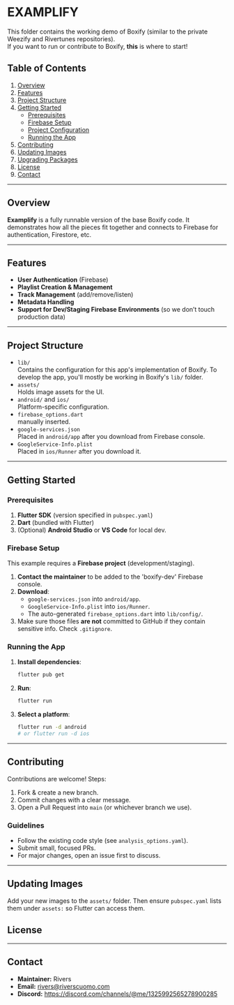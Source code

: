 
  # EXAMPLIFY

  This folder contains the working demo of Boxify (similar to the private Weezify and Rivertunes repositories).  
  If you want to run or contribute to Boxify, **this** is where to start!

  ## Table of Contents
  1. [Overview](#overview)
  2. [Features](#features)
  3. [Project Structure](#project-structure)
  4. [Getting Started](#getting-started)
     - [Prerequisites](#prerequisites)
     - [Firebase Setup](#firebase-setup)
     - [Project Configuration](#project-configuration)
     - [Running the App](#running-the-app)
  5. [Contributing](#contributing)
  6. [Updating Images](#updating-images)
  7. [Upgrading Packages](#upgrading-packages)
  8. [License](#license)
  9. [Contact](#contact)

  ---

  ## Overview
  **Examplify** is a fully runnable version of the base Boxify code. It demonstrates how all the pieces fit together and connects to Firebase for authentication, Firestore, etc.

  ---

  ## Features
  - **User Authentication** (Firebase)
  - **Playlist Creation & Management**
  - **Track Management** (add/remove/listen)
  - **Metadata Handling**
  - **Support for Dev/Staging Firebase Environments** (so we don’t touch production data)

  ---

  ## Project Structure
  - `lib/`  
    Contains the configuration for this app's implementation of Boxify. To develop the app, you'll mostly be working in Boxify's `lib/` folder.
  - `assets/`  
    Holds image assets for the UI.
  - `android/` and `ios/`  
    Platform-specific configuration.
  - `firebase_options.dart`  
    manually inserted.  
  - `google-services.json`  
    Placed in `android/app` after you download from Firebase console.  
  - `GoogleService-Info.plist`  
    Placed in `ios/Runner` after you download it.

  ---

  ## Getting Started

  ### Prerequisites
  1. **Flutter SDK** (version specified in `pubspec.yaml`)
  2. **Dart** (bundled with Flutter)
  3. (Optional) **Android Studio** or **VS Code** for local dev.

  ### Firebase Setup
  This example requires a **Firebase project** (development/staging).  

  1. **Contact the maintainer** to be added to the 'boxify-dev' Firebase console.
  2. **Download**:
     - `google-services.json` into `android/app`.
     - `GoogleService-Info.plist` into `ios/Runner`.
     - The auto-generated `firebase_options.dart` into `lib/config/`.
  3. Make sure those files **are not** committed to GitHub if they contain sensitive info. Check `.gitignore`.

  ### Running the App
  1. **Install dependencies**:
     ```bash
     flutter pub get
     ```
  2. **Run**:
     ```bash
     flutter run
     ```
  3. **Select a platform**:
     ```bash
     flutter run -d android
     # or flutter run -d ios
     ```

  ---

  ## Contributing
  Contributions are welcome! Steps:
  1. Fork & create a new branch.
  2. Commit changes with a clear message.
  3. Open a Pull Request into `main` (or whichever branch we use).

  ### Guidelines
  - Follow the existing code style (see `analysis_options.yaml`).
  - Submit small, focused PRs.
  - For major changes, open an issue first to discuss.

  ---

  ## Updating Images
  Add your new images to the `assets/` folder. Then ensure `pubspec.yaml` lists them under `assets:` so Flutter can access them.


  ## License
  <!-- 
    If you have a specific license, link it here, e.g.:
    [MIT License](LICENSE.md)
  -->

  ---

  ## Contact
  - **Maintainer:** Rivers
  - **Email:** rivers@riverscuomo.com
  - **Discord:** https://discord.com/channels/@me/1325992565278900285 
